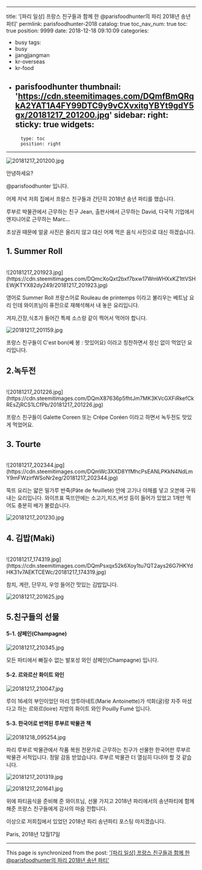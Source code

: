 
---
title: '[파리 일상] 프랑스 친구들과 함께 한 @parisfoodhunter의 파리 2018년 송년 파티'
permlink: parisfoodhunter-2018
catalog: true
toc_nav_num: true
toc: true
position: 9999
date: 2018-12-18 09:10:09
categories:
- busy
tags:
- busy
- jjangjjangman
- kr-overseas
- kr-food
- parisfoodhunter
thumbnail: 'https://cdn.steemitimages.com/DQmfBmQRqkA2YAT1A4FY99DTC9y9vCXvxitgYBYt9gdY5gx/20181217_201200.jpg'
sidebar:
    right:
        sticky: true
widgets:
    -
        type: toc
        position: right
---


![20181217_201200.jpg](https://cdn.steemitimages.com/DQmfBmQRqkA2YAT1A4FY99DTC9y9vCXvxitgYBYt9gdY5gx/20181217_201200.jpg)

안녕하세요?

@parisfoodhunter 입니다.

어제 저녁 저희 집에서 프랑스 친구들과 간단히 2018년 송년 파티를 했습니다. 

루부르 박물관에서 근무하는 친구 Jean, 출판사에서 근무하는  David, 다국적 기업에서 엔지니어로 근무하는 Marc...

초상권 때문에 얼굴 사진은 올리지 않고 대신 어제 먹은 음식 사진으로 대신 하겠습니다. 

## 1. Summer Roll
<br>
![20181217_201923.jpg](https://cdn.steemitimages.com/DQmcXoQxt2bxf7bxw17WmWHXxKZ1ttVSHEWjKTYX82dy249/20181217_201923.jpg)

영어로 Summer Roll 프랑스어로 Rouleau de printemps 이라고 불리우는 베트남 요리 인데 와이프님이 퓨전으로 재해석해서 내 놓은 요리입니다.

겨자,간장,식초가 들어간 특제 소스랑 같이 찍어서 먹어야 합니다.

![20181217_201159.jpg](https://cdn.steemitimages.com/DQmP4jE7SsWS4hoBhi8oPjH3X7m1YSDkjwRLVKU4Q6Mz2Mi/20181217_201159.jpg)

프랑스 친구들이 C'est bon(쎄 봉 : 맛있어요) 이라고 칭찬하면서 정신 없이 먹었던 요리입니다.

## 2.녹두전
<br>
![20181217_201226.jpg](https://cdn.steemitimages.com/DQmX87636p5fhtJm7MK3KVcGXFiRkefCkREsZjRCS1LCfPb/20181217_201226.jpg)

프랑스 친구들이 Galette Coreen 또는 Crêpe Coréen 이라고 하면서 녹두전도 맛있게 먹었어요. 

## 3. Tourte
<br>
![20181217_202344.jpg](https://cdn.steemitimages.com/DQmWc3XXD8YfMhcPsEANLPKkN4NdLmY9mFWzirfWSoNr2eg/20181217_202344.jpg)

뚝뜨 요리는 얇은 밀가루 반죽(Pâte de feuilleté) 안에 고기나 야채를 넣고 오븐에 구워내는 요리입니다.
와이프표 뚝뜨안에는 소고기,치즈,버섯 등이 들어가 있었고 1개만 먹어도 충분히 배가 불렀습니다. 

![20181217_201230.jpg](https://cdn.steemitimages.com/DQmNwBphhtr7gUmiUxKhf2CdHBDG1uhkxoMopCFm3zXGaDJ/20181217_201230.jpg)

## 4. 김밥(Maki)
<br>
![20181217_174319.jpg](https://cdn.steemitimages.com/DQmPsxqx52k6Xoy1tu7QT2ays26G7HKYdHK31v7AEKTCEWc/20181217_174319.jpg)

참치, 계란, 단무지, 우엉 들어간 맛있는 김밥입니다.

![20181217_201625.jpg](https://cdn.steemitimages.com/DQmT3zAUijV6NsFdY89ujMe2DpQw5399yZ7m3JqptDc9Wh1/20181217_201625.jpg)

## 5.친구들의 선물

#### 5-1. 샴페인(Champagne)

![20181217_210345.jpg](https://ipfs.busy.org/ipfs/QmdHT9Rc3W9v18LMjmYWygZyY5DG3mvAcT2kmKHx5RQmW5)


모든 파티에서 빠질수 없는 발포성 와인 샴페인(Champagne) 입니다.

#### 5-2. 르와르산 화이트 와인

![20181217_210047.jpg](https://ipfs.busy.org/ipfs/QmYKoeHEGEVFwTogPk3QKzLMBkz497UxeuStfC8GonEuFV)


루이 16세의 부인이었던 마리 앙투아네트(Marie Antoinette)가 석화(굴)랑 자주 마셨다고 하는 르와르(loire) 지방의 화이트 와인 Pouilly Fumé 입니다.

#### 5-3. 한국어로 번역된 루부르 박물관 책

![20181218_095254.jpg](https://cdn.steemitimages.com/DQmejUNApKqAmZCbXJo9WZEFVcv6QBYZH9h4R1bwi58yKVa/20181218_095254.jpg)

파리 루부르 박물관에서 작품 복원 전문가로 근무하는 친구가 선물한 한국어판 루부르 박물관 서적입니다. 정말 감동 받았습니다. 루부르 박물관 더 열심히 다녀야 할 것 같습니다. 

![20181217_201319.jpg](https://cdn.steemitimages.com/DQmXsA6jTULFDLRRTKX5eBThRbsSRXaqfVzTEoqhgbTckK5/20181217_201319.jpg)

![20181217_201641.jpg](https://cdn.steemitimages.com/DQmaAEj54zZESwReLzo6gS41zFKRw3fKm5RcDShNYkubBNb/20181217_201641.jpg)

위에 파티음식을 준비해 준 와이프님, 선물 가지고 2018년 파리에서의 송년파티에 함께 해준 프랑스 친구들에게 감사의 마음 전합니다. 

이상으로 저희집에서 있었던 2018년 파리 송년파티 포스팅 마치겠습니다. 

Paris, 2018년 12월17일 

- - -

This page is synchronized from the post: ['[파리 일상] 프랑스 친구들과 함께 한 @parisfoodhunter의 파리 2018년 송년 파티'](https://steemit.com/@parisfoodhunter/parisfoodhunter-2018)
